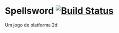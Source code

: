 Spellsword [![Build Status](https://travis-ci.org/psychomantys/spellsword.png)](https://travis-ci.org/psychomantys/spellsword)
=========================================================

Um jogo de platforma 2d


